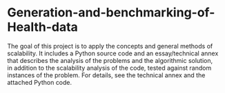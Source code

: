 # Generation-and-benchmarking-of-Health-data
The goal of this project is to apply the concepts and general methods  of scalability. 
It includes a Python source code and an essay/technical annex that describes  the analysis of the problems and the algorithmic solution,  
in addition to the scalability analysis of the code, tested against random instances of the problem.
For details, see the technical annex and the attached Python code.
